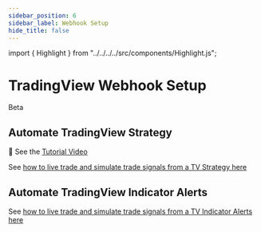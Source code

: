 ```yaml
---
sidebar_position: 6
sidebar_label: Webhook Setup
hide_title: false
---
```


import { Highlight } from "../../../../src/components/Highlight.js";

# TradingView Webhook Setup

<Highlight color="#ffba00"> Beta </Highlight>

## Automate TradingView Strategy

🎥 See the [Tutorial Video](https://www.loom.com/share/d55eb875b562463ea8f18f78a0f8d4b0?sid=aa433e8f-6557-4935-ac4b-222e8f552861)

See [how to live trade and simulate trade signals from a TV Strategy here](/docs/tradingview/strategy/sync-by-position)

## Automate TradingView Indicator Alerts

See [how to live trade and simulate trade signals from a TV Indicator Alerts here](/docs/tradingview/indicator)
